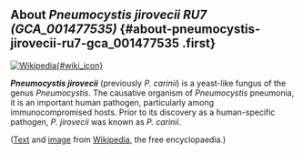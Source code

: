 About *Pneumocystis jirovecii RU7 (GCA\_001477535)* {#about-pneumocystis-jirovecii-ru7-gca_001477535 .first}
---------------------------------------------------

[![Wikipedia](/img/wikipedia_logo_v2_en.png){#wiki_icon}](http://en.wikipedia.org/wiki/Pneumocystis_jirovecii)

***Pneumocystis jirovecii*** (previously *P. carinii*) is a yeast-like
fungus of the genus *Pneumocystis*. The causative organism of
*Pneumocystis* pneumonia, it is an important human pathogen,
particularly among immunocompromised hosts. Prior to its discovery as a
human-specific pathogen, *P. jirovecii* was known as *P. carinii*.

([Text](http://en.wikipedia.org/wiki/Pneumocystis_jirovecii) and
[image](https://commons.wikimedia.org/wiki/File:Pneumocystis_carinii_01.jpg)
from [Wikipedia](http://en.wikipedia.org/), the free encyclopaedia.)
